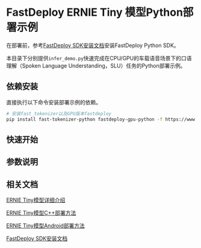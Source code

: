 # FastDeploy ERNIE Tiny 模型Python部署示例

在部署前，参考[FastDeploy SDK安装文档](https://github.com/PaddlePaddle/FastDeploy/blob/develop/docs/cn/build_and_install/download_prebuilt_libraries.md)安装FastDeploy Python SDK。

本目录下分别提供`infer_demo.py`快速完成在CPU/GPU的车载语音场景下的口语理解（Spoken Language Understanding，SLU）任务的Python部署示例。


## 依赖安装

直接执行以下命令安装部署示例的依赖。

```bash
# 安装fast_tokenizer以及GPU版本fastdeploy
pip install fast-tokenizer-python fastdeploy-gpu-python -f https://www.paddlepaddle.org.cn/whl/fastdeploy.html
```

## 快速开始

## 参数说明

## 相关文档

[ERNIE Tiny模型详细介绍](../../README.md)

[ERNIE Tiny模型C++部署方法](../cpp/README.md)

[ERNIE Tiny模型Android部署方法](../android/README.md)

[FastDeploy SDK安装文档](https://github.com/PaddlePaddle/FastDeploy/blob/develop/docs/cn/build_and_install/download_prebuilt_libraries.md)

